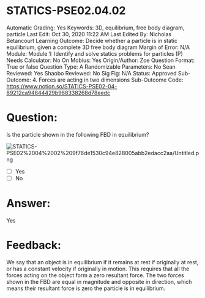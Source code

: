 # STATICS-PSE02.04.02

Automatic Grading: Yes
Keywords: 3D, equilibrium, free body diagram, particle
Last Edit: Oct 30, 2020 11:22 AM
Last Edited By: Nicholas Betancourt
Learning Outcome: Decide whether a particle is in static equilibrium, given a complete 3D free body diagram
Margin of Error: N/A
Module: Module 1: Identify and solve statics problems for particles (P)
Needs Calculator: No
On Mobius: Yes
Origin/Author: Zoe
Question Format: True or false
Question Type: A
Randomizable Parameters: No
Sean Reviewed: Yes
Shaobo Reviewed: No
Sig Fig: N/A
Status: Approved
Sub-Outcome: 4. Forces are acting in two dimensions
Sub-Outcome Code: https://www.notion.so/STATICS-PSE02-04-89212ca94844429b968338268d78eedc

# Question:

Is the particle shown in the following FBD in equilibrium?

![STATICS-PSE02%2004%2002%209f76de1530c94e828005abb2edacc2aa/Untitled.png](STATICS-PSE02%2004%2002%209f76de1530c94e828005abb2edacc2aa/Untitled.png)

- [ ]  Yes
- [ ]  No

# Answer:

Yes

# Feedback:

We say that an object is in equilibrium if it remains at rest if originally at rest, or has a constant velocity if originally in motion. This requires that all the forces acting on the object form a zero resultant force. The two forces shown in the FBD are equal in magnitude and opposite in direction, which means their resultant force is zero the particle is in equilibrium.